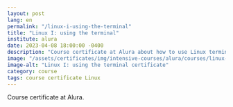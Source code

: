 ```yaml
---
layout: post
lang: en
permalink: "/linux-i-using-the-terminal"
title: "Linux I: using the terminal"
institute: alura
date: 2023-04-08 18:00:00 -0400
description: "Course certificate at Alura about how to use Linux terminal."
image: "/assets/certificates/img/intensive-courses/alura/courses/linux-i-using-the-terminal/front-en.jpg"
image-alt: "Linux I: using the terminal certificate"
category: course
tags: course certificate Linux
---
```


Course certificate at Alura.

